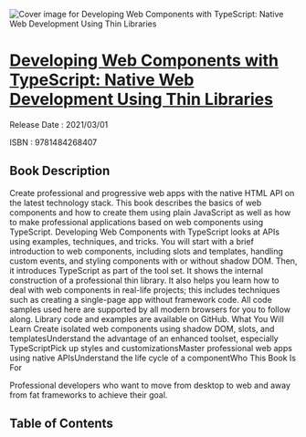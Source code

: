 ![Cover image for Developing Web Components with TypeScript: Native Web Development Using Thin Libraries](https://imgdetail.ebookreading.net/cover/cover/202109/EB9781484268407.jpg)

[Developing Web Components with TypeScript: Native Web Development Using Thin Libraries](https://ebookreading.net/view/book/Developing+Web+Components+with+TypeScript%3A+Native+Web+Development+Using+Thin+Libraries-EB9781484268407_1.html "Developing Web Components with TypeScript: Native Web Development Using Thin Libraries")
====================================================================================================================

Release Date : 2021/03/01

ISBN : 9781484268407

Book Description
-----------------

Create professional and progressive web apps with the native HTML API on the latest technology stack. This book describes the basics of web components and how to create them using plain JavaScript as well as how to make professional applications based on web components using TypeScript.
Developing Web Components with TypeScript looks at APIs using examples, techniques, and tricks. You will start with a brief introduction to web components, including slots and templates, handling custom events, and styling components with or without shadow DOM. Then, it introduces TypeScript as part of the tool set. It shows the internal construction of a professional thin library. It also helps you learn how to deal with web components in real-life projects; this includes techniques such as creating a single-page app without framework code. All code samples used here are supported by all modern browsers for you to follow along. Library code and examples are available on GitHub.
What You Will Learn
Create isolated web components      using shadow DOM, slots, and templatesUnderstand the advantage of an      enhanced toolset, especially TypeScriptPick up styles and      customizationsMaster professional web apps      using native APIsUnderstand the life cycle of a componentWho This Book Is For


Professional developers who want to move from desktop to web and away from fat frameworks to achieve their goal.
  


Table of Contents
-----------------

